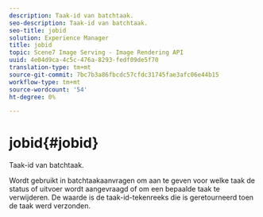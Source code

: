 ```yaml
---
description: Taak-id van batchtaak.
seo-description: Taak-id van batchtaak.
seo-title: jobid
solution: Experience Manager
title: jobid
topic: Scene7 Image Serving - Image Rendering API
uuid: 4e04d9ca-4c5c-476a-8293-fedf09de5f70
translation-type: tm+mt
source-git-commit: 7bc7b3a86fbcdc57cfdc31745fae3afc06e44b15
workflow-type: tm+mt
source-wordcount: '54'
ht-degree: 0%

---
```



# jobid{#jobid}

Taak-id van batchtaak.

Wordt gebruikt in batchtaakaanvragen om aan te geven voor welke taak de status of uitvoer wordt aangevraagd of om een bepaalde taak te verwijderen. De waarde is de taak-id-tekenreeks die is geretourneerd toen de taak werd verzonden.

